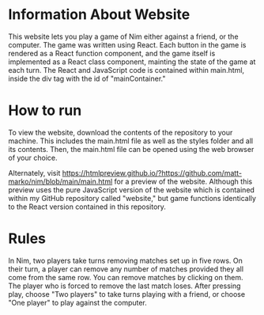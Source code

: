 # Information About Website
This website lets you play a game of Nim either against a friend, or the computer.
The game was written using React. Each button in the game is rendered as a React function component, and the game itself is 
implemented as a React class component, mainting the state of the game at each turn.
The React and JavaScript code is contained within main.html, inside the div tag with the id of "mainContainer."

# How to run
To view the website, download the contents of the repository to your machine. This includes the main.html file as well as the styles folder and all its contents. Then, the main.html file can be opened using the web browser of your choice.

Alternately, visit https://htmlpreview.github.io/?https://github.com/matt-marko/nim/blob/main/main.html for a preview of the website. Although this preview uses the pure JavaScript version of the website which is contained within my GitHub repository called "website," but game functions identically to the React version contained in this repository.

# Rules
In Nim, two players take turns removing matches set up in five rows.
On their turn, a player can remove any number of matches provided they all come from the same row. You can remove matches by clicking on them. 
The player who is forced to remove the last match loses. After pressing play, choose "Two players" to take turns playing with a friend, or choose "One player" to play against the computer.
